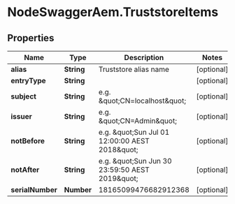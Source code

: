# NodeSwaggerAem.TruststoreItems

## Properties

Name | Type | Description | Notes
------------ | ------------- | ------------- | -------------
**alias** | **String** | Truststore alias name | [optional] 
**entryType** | **String** |  | [optional] 
**subject** | **String** | e.g. \&quot;CN&#x3D;localhost\&quot; | [optional] 
**issuer** | **String** | e.g. \&quot;CN&#x3D;Admin\&quot; | [optional] 
**notBefore** | **String** | e.g. \&quot;Sun Jul 01 12:00:00 AEST 2018\&quot; | [optional] 
**notAfter** | **String** | e.g. \&quot;Sun Jun 30 23:59:50 AEST 2019\&quot; | [optional] 
**serialNumber** | **Number** | 18165099476682912368 | [optional] 


